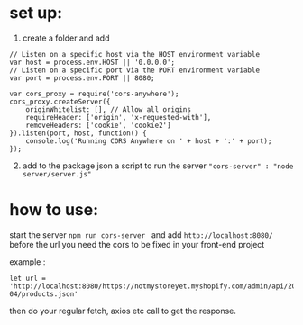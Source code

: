 # set up:

1. create a folder and add 
```
// Listen on a specific host via the HOST environment variable
var host = process.env.HOST || '0.0.0.0';
// Listen on a specific port via the PORT environment variable
var port = process.env.PORT || 8080;

var cors_proxy = require('cors-anywhere');
cors_proxy.createServer({
    originWhitelist: [], // Allow all origins
    requireHeader: ['origin', 'x-requested-with'],
    removeHeaders: ['cookie', 'cookie2']
}).listen(port, host, function() {
    console.log('Running CORS Anywhere on ' + host + ':' + port);
});
```

2. add to the package json a script to run the server 
```"cors-server" : "node server/server.js"```

# how to use:

start the server ```npm run cors-server ``` and add ```http://localhost:8080/``` before the url you need the cors to be fixed in your front-end project

example :
```
let url = 'http://localhost:8080/https://notmystoreyet.myshopify.com/admin/api/2021-04/products.json'
```

then do your regular fetch, axios etc call to get the response.